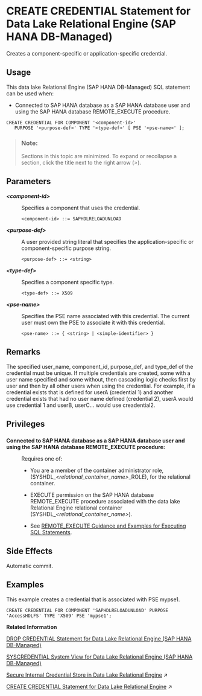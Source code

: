 <!-- loioda4e344cbb6847d09833bbf3cdc3c441 -->

# CREATE CREDENTIAL Statement for Data Lake Relational Engine \(SAP HANA DB-Managed\)

Creates a component-specific or application-specific credential.



<a name="loioda4e344cbb6847d09833bbf3cdc3c441__section_wgg_skf_2zb"/>

## Usage

This data lake Relational Engine \(SAP HANA DB-Managed\) SQL statement can be used when:

-   Connected to SAP HANA database as a SAP HANA database user and using the SAP HANA database REMOTE\_EXECUTE procedure.



```
CREATE CREDENTIAL FOR COMPONENT '<component-id>' 
   PURPOSE '<purpose-def>' TYPE '<type-def>' [ PSE '<pse-name>' ];
```



> ### Note:  
> Sections in this topic are minimized. To expand or recollapse a section, click the title next to the right arrow \(*\>*\).



<a name="loioda4e344cbb6847d09833bbf3cdc3c441__section_gmm_ncb_fzb"/>

## Parameters


<dl>
<dt><b>

*<component-id\>*

</b></dt>
<dd>

Specifies a component that uses the credential.

```
<component-id> ::= SAPHDLRELOADUNLOAD
```



</dd><dt><b>

*<purpose-def\>*

</b></dt>
<dd>

A user provided string literal that specifies the application-specific or component-specific purpose string.

```
<purpose-def> ::= <string>
```



</dd><dt><b>

*<type-def\>*

</b></dt>
<dd>

Specifies a component specific type.

```
<type-def> ::= X509
```



</dd><dt><b>

*<pse-name\>*

</b></dt>
<dd>

Specifies the PSE name associated with this credential. The current user must own the PSE to associate it with this credential.

```
<pse-name> ::= { <string> | <simple-identifier> }
```



</dd>
</dl>



<a name="loioda4e344cbb6847d09833bbf3cdc3c441__section_gwc_4cb_fzb"/>

## Remarks

The specified user\_name, component\_id, purpose\_def, and type\_def of the credential must be unique. If multiple credentials are created, some with a user name specified and some without, then cascading logic checks first by user and then by all other users when using the credential. For example, if a credential exists that is defined for userA \(credential 1\) and another credential exists that had no user name defined \(credential 2\), userA would use credential 1 and userB, userC... would use creadential2.



<a name="loioda4e344cbb6847d09833bbf3cdc3c441__section_pf4_4cb_fzb"/>

## Privileges



### 


<dl>
<dt><b>

Connected to SAP HANA database as a SAP HANA database user and using the SAP HANA database REMOTE\_EXECUTE procedure:

</b></dt>
<dd>

Requires one of:

-   You are a member of the container administrator role, \(SYSHDL\_*<relational\_container\_name\>*\_ROLE\), for the relational container.
-   EXECUTE permission on the SAP HANA database REMOTE\_EXECUTE procedure associated with the data lake Relational Engine relational container \(SYSHDL\_*<relational\_container\_name\>*\).

-   See [REMOTE\_EXECUTE Guidance and Examples for Executing SQL Statements](remote-execute-guidance-and-examples-for-executing-sql-statements-fd99ac0.md).




</dd>
</dl>



<a name="loioda4e344cbb6847d09833bbf3cdc3c441__section_hnq_3db_fzb"/>

## Side Effects

Automatic commit.



<a name="loioda4e344cbb6847d09833bbf3cdc3c441__section_p2d_pcb_fzb"/>

## Examples

This example creates a credential that is associated with PSE mypse1.

```
CREATE CREDENTIAL FOR COMPONENT 'SAPHDLRELOADUNLOAD' PURPOSE 'AccessHDLFS' TYPE 'X509' PSE 'mypse1';
```

**Related Information**  


[DROP CREDENTIAL Statement for Data Lake Relational Engine \(SAP HANA DB-Managed\)](drop-credential-statement-for-data-lake-relational-engine-sap-hana-db-managed-b1503e6.md "Drops an existing component-specific or application-specific credential.")

[SYSCREDENTIAL System View for Data Lake Relational Engine \(SAP HANA DB-Managed\)](../070-system-views/syscredential-system-view-for-data-lake-relational-engine-sap-hana-db-managed-02e7127.md "Provides information about credentials for users and components.")

[Secure Internal Credential Store in Data Lake Relational Engine](https://help.sap.com/viewer/a89a0a8384f21015b1e7adbeca456f73/2023_4_QRC/en-US/2448dedf04dc4606bb6983ce99f1e163.html "The credentials required by data lake Relational Engine for outbound connections are securely stored in a database-internal credential store.") :arrow_upper_right:

[CREATE CREDENTIAL Statement for Data Lake Relational Engine](https://help.sap.com/viewer/19b3964099384f178ad08f2d348232a9/2023_4_QRC/en-US/642b4974ed3d4f0d81f0ce6faaea50fe.html "Creates a component-specific or application-specific credential.") :arrow_upper_right:

